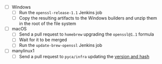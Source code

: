 - [ ] Windows
    - [ ] Run the `openssl-release-1.1` Jenkins job
    - [ ] Copy the resulting artifacts to the Windows builders and unzip them in the root of the file system
- [ ] macOS
    - [ ] Send a pull request to `homebrew` upgrading the `openssl@1.1` formula
    - [ ] Wait for it to be merged
    - [ ] Run the `update-brew-openssl` Jenkins job
- [ ] manylinux1
    - [ ] Send a pull request to `pyca/infra` updating the [version and hash](https://github.com/pyca/infra/blob/master/cryptography-manylinux1/install_openssl.sh#L5-L6)
